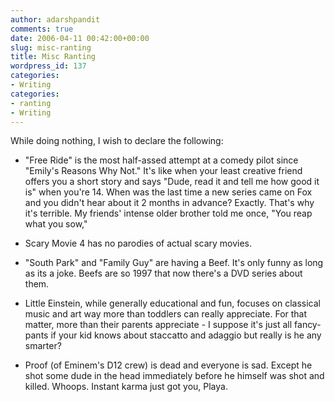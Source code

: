 ```yaml
---
author: adarshpandit
comments: true
date: 2006-04-11 00:42:00+00:00
slug: misc-ranting
title: Misc Ranting
wordpress_id: 137
categories:
- Writing
categories:
- ranting
- Writing
---
```


While doing nothing, I wish to declare the following:

- "Free Ride" is the most half-assed attempt at a comedy pilot since "Emily's Reasons Why Not." It's like when your least creative friend offers you a short story and says "Dude, read it and tell me how good it is" when you're 14. When was the last time a new series came on Fox and you didn't hear about it 2 months in advance? Exactly. That's why it's terrible. My friends' intense older brother told me once, "You reap what you sow,"

- Scary Movie 4 has no parodies of actual scary movies.

- "South Park" and "Family Guy" are having a Beef. It's only funny as long as its a joke. Beefs are so 1997 that now there's a DVD series about them.

- Little Einstein, while generally educational and fun, focuses on classical music and art way more than toddlers can really appreciate. For that matter, more than their parents appreciate - I suppose it's just all fancy-pants if your kid knows about staccatto and adaggio but really is he any smarter?

- Proof (of Eminem's D12 crew) is dead and everyone is sad. Except he shot some dude in the head immediately before he himself was shot and killed.  Whoops. Instant karma just got you, Playa.
